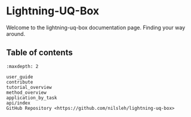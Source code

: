 # Lightning-UQ-Box

Welcome to the lightning-uq-box documentation page. Finding your way around.

## Table of contents

```{toctree}
:maxdepth: 2

user_guide
contribute
tutorial_overview
method_overview
application_by_task
api/index
GitHub Repository <https://github.com/nilsleh/lightning-uq-box>
```